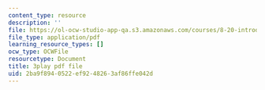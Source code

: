 ```yaml
---
content_type: resource
description: ''
file: https://ol-ocw-studio-app-qa.s3.amazonaws.com/courses/8-20-introduction-to-special-relativity-january-iap-2021/2ba9f8940522ef9248263af86ffe042d_fW9ZyXvdCwE.pdf
file_type: application/pdf
learning_resource_types: []
ocw_type: OCWFile
resourcetype: Document
title: 3play pdf file
uid: 2ba9f894-0522-ef92-4826-3af86ffe042d
---
```

